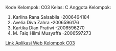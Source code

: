 Kode Kelompok: C03
Kelas: C
Anggota Kelompok:
1. Karlina Rana Salsabila -2006464184
2. Avelia Diva Zahra -2006596176
3. Kartika Dian Pratiwi -2006596270
4. M. Faiq Hilmi Musyaffa -2006597273

[Link Aplikasi Web Kelompok C03](https://c03-basdat.herokuapp.com/)